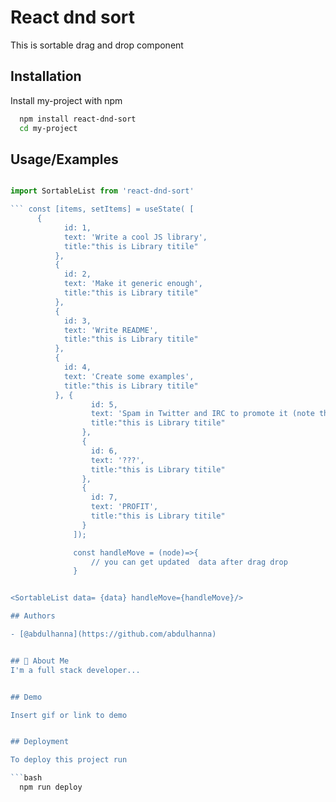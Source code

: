 

# React dnd sort

This is sortable drag and drop component

## Installation

Install my-project with npm

```bash
  npm install react-dnd-sort
  cd my-project
```

## Usage/Examples

````javascript

import SortableList from 'react-dnd-sort'

``` const [items, setItems] = useState( [
      {
            id: 1,
            text: 'Write a cool JS library',
            title:"this is Library titile"
          },
          {
            id: 2,
            text: 'Make it generic enough',
            title:"this is Library titile"
          },
          {
            id: 3,
            text: 'Write README',
            title:"this is Library titile"
          },
          {
            id: 4,
            text: 'Create some examples',
            title:"this is Library titile"
          }, {
                  id: 5,
                  text: 'Spam in Twitter and IRC to promote it (note that this element is taller than the others)',
                  title:"this is Library titile"
                },
                {
                  id: 6,
                  text: '???',
                  title:"this is Library titile"
                },
                {
                  id: 7,
                  text: 'PROFIT',
                  title:"this is Library titile"
                }
              ]);

              const handleMove = (node)=>{
                  // you can get updated  data after drag drop
              }


<SortableList data= {data} handleMove={handleMove}/>

## Authors

- [@abdulhanna](https://github.com/abdulhanna)


## 🚀 About Me
I'm a full stack developer...


## Demo

Insert gif or link to demo


## Deployment

To deploy this project run

```bash
  npm run deploy
````
